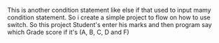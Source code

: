 This is another condition statement like else if that used to input mamy condition statement.
So i create a simple project to flow on how to use switch. So this project Student's enter his marks and then program say which Grade score if it's (A, B, C, D and F)

